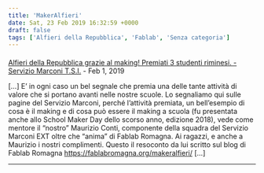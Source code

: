 ```yaml
---
title: 'MakerAlfieri'
date: Sat, 23 Feb 2019 16:32:59 +0000
draft: false
tags: ['Alfieri della Repubblica', 'Fablab', 'Senza categoria']
---
```



#### 
[Alfieri della Repubblica grazie al making! Premiati 3 studenti riminesi. - Servizio Marconi T.S.I.](http://serviziomarconi.w.istruzioneer.it/2019/02/25/alfieri-della-repubblica-grazie-al-making-premiati-3-studenti-riminesi/ "") - <time datetime="2019-02-25 17:15:31">Feb 1, 2019</time>

\[…\] E’ in ogni caso un bel segnale che premia una delle tante attività di valore che si portano avanti nelle nostre scuole. Lo segnaliamo qui sulle pagine del Servizio Marconi, perché l’attività premiata, un bell’esempio di cosa è il making  e di cosa può essere il making a scuola (fu presentata anche allo School Maker Day dello scorso anno, edizione 2018), vede come mentore il “nostro” Maurizio Conti, componente della squadra del Servizio Marconi EXT oltre che “anima” di Fablab Romagna. Ai ragazzi, e anche a Maurizio i nostri complimenti. Questo il resoconto da lui scritto sul blog di Fablab Romagna  https://fablabromagna.org/makeralfieri/ \[…\]
<hr />
